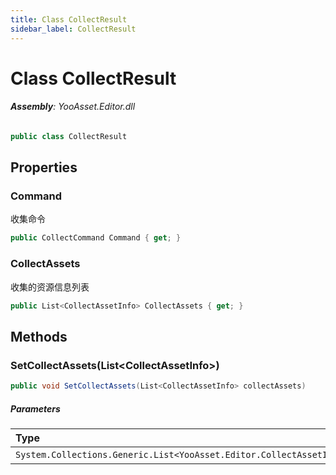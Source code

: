 ```yaml
---
title: Class CollectResult
sidebar_label: CollectResult
---
```

# Class CollectResult


###### **Assembly**: YooAsset.Editor.dll

```csharp title="Declaration"
public class CollectResult
```
## Properties
### Command
收集命令

```csharp title="Declaration"
public CollectCommand Command { get; }
```
### CollectAssets
收集的资源信息列表

```csharp title="Declaration"
public List<CollectAssetInfo> CollectAssets { get; }
```
## Methods
### SetCollectAssets(List&lt;CollectAssetInfo&gt;)


```csharp title="Declaration"
public void SetCollectAssets(List<CollectAssetInfo> collectAssets)
```

##### Parameters

| Type | Name |
|:--- |:--- |
| `System.Collections.Generic.List<YooAsset.Editor.CollectAssetInfo>` | *collectAssets* |

